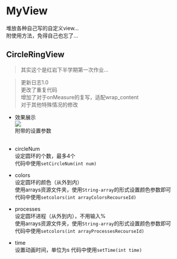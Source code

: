 # MyView
堆放各种自己写的自定义view...<br/>
附使用方法，免得自己也忘了...

## CircleRingView
>其实这个是红岩下半学期第一次作业...<br/>

>更新日志1.0<br/>
>更改了重复代码<br/>
>增加了对于onMeasure的复写，适配wrap_content<br/>
>对于其他特殊情况的修改
* 效果展示<br/>
![](https://github.com/Cchanges/MyView/blob/master/gif/Animation1.gif)
<br/>附带的设置参数<br/><br/>

* circleNum<br/>
设定圆环的个数，最多4个<br/>
代码中使用`setCircleNum(int num)`
* colors<br/>
设定圆环的颜色（从外到内）<br/>
使用arrays资源文件夹，使用`String-array`的形式设置颜色参数即可<br/>
代码中使用`setcolors(int arrayColorsRecourseId)`
* processes<br/>
设定圆环进程（从外到内），不用输入%<br/>
使用arrays资源文件夹，使用`String-array`的形式设置颜色参数即可<br/>
代码中使用`setcolors(int arrayProcessesRecourseId)`
* time<br/>
设置动画时间，单位为s
代码中使用`setTime(int time)`

